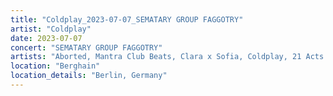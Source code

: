 ```yaml
---
title: "Coldplay_2023-07-07_SEMATARY GROUP FAGGOTRY"
artist: "Coldplay"
date: 2023-07-07
concert: "SEMATARY GROUP FAGGOTRY"
artists: "Aborted, Mantra Club Beats, Clara x Sofia, Coldplay, 21 Acts of Manslaughter	Grindcore	United States, Buckshot, ABBA, Bladee, CHVRCHES, 9 Foot Super SoldierCrossoverHardcore, 12 Gauge Rampage, 324	Grindcore	Japan"
location: "Berghain"
location_details: "Berlin, Germany"
---
```

